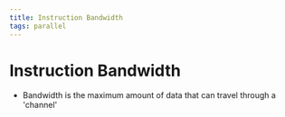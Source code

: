 ```yaml
---
title: Instruction Bandwidth
tags: parallel 
---
```


# Instruction Bandwidth
- Bandwidth is the maximum amount of data that can travel through a 'channel'










































